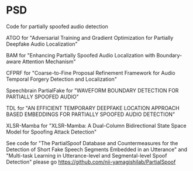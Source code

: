 # PSD
Code for partially spoofed audio detection

ATGO for "Adversarial Training and Gradient Optimization
for Partially Deepfake Audio Localization"

BAM for "Enhancing Partially Spoofed Audio Localization with Boundary-aware Attention Mechanism"

CFPRF for "Coarse-to-Fine Proposal Refinement Framework for Audio
Temporal Forgery Detection and Localization"

Speechbrain PartialFake for "WAVEFORM BOUNDARY DETECTION FOR PARTIALLY SPOOFED AUDIO"

TDL for "AN EFFICIENT TEMPORARY DEEPFAKE LOCATION APPROACH BASED EMBEDDINGS
FOR PARTIALLY SPOOFED AUDIO DETECTION"

XLSR-Mamba for "XLSR-Mamba: A Dual-Column Bidirectional State Space Model for Spoofing Attack Detection"

See code for "The PartialSpoof Database and Countermeasures for the Detection of Short Fake Speech Segments Embedded in an Utterance" and "Multi-task Learning in Utterance-level and Segmental-level Spoof Detection" please go https://github.com/nii-yamagishilab/PartialSpoof
